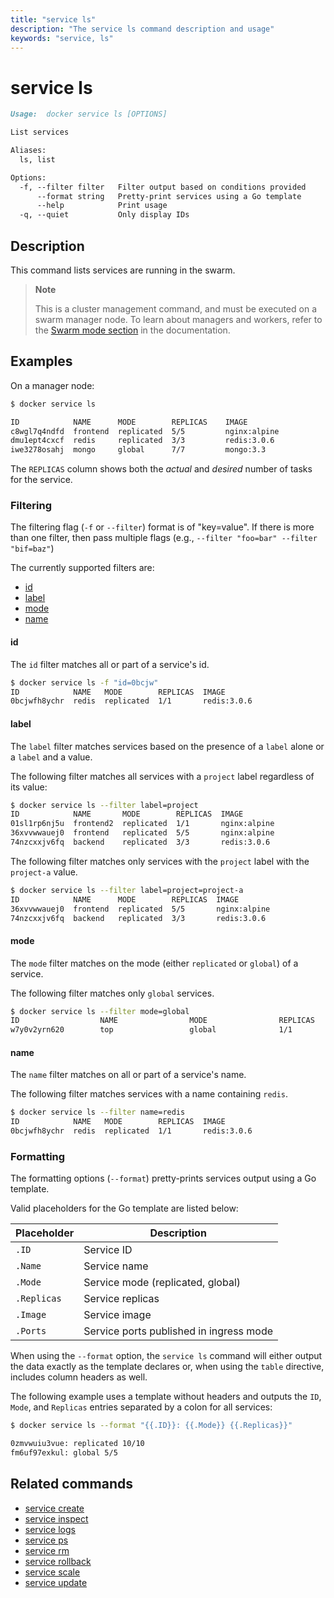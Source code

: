 ```yaml
---
title: "service ls"
description: "The service ls command description and usage"
keywords: "service, ls"
---
```


# service ls

```Markdown
Usage:	docker service ls [OPTIONS]

List services

Aliases:
  ls, list

Options:
  -f, --filter filter   Filter output based on conditions provided
      --format string   Pretty-print services using a Go template
      --help            Print usage
  -q, --quiet           Only display IDs
```

## Description

This command lists services are running in the swarm.

> **Note**
>
> This is a cluster management command, and must be executed on a swarm
> manager node. To learn about managers and workers, refer to the
> [Swarm mode section](https://docs.docker.com/engine/swarm/) in the
> documentation.

## Examples

On a manager node:

```bash
$ docker service ls

ID            NAME      MODE        REPLICAS    IMAGE
c8wgl7q4ndfd  frontend  replicated  5/5         nginx:alpine
dmu1ept4cxcf  redis     replicated  3/3         redis:3.0.6
iwe3278osahj  mongo     global      7/7         mongo:3.3
```

The `REPLICAS` column shows both the *actual* and *desired* number of tasks for
the service.

### Filtering

The filtering flag (`-f` or `--filter`) format is of "key=value". If there is more
than one filter, then pass multiple flags (e.g., `--filter "foo=bar" --filter "bif=baz"`)

The currently supported filters are:

* [id](service_ls.md#id)
* [label](service_ls.md#label)
* [mode](service_ls.md#mode)
* [name](service_ls.md#name)

#### id

The `id` filter matches all or part of a service's id.

```bash
$ docker service ls -f "id=0bcjw"
ID            NAME   MODE        REPLICAS  IMAGE
0bcjwfh8ychr  redis  replicated  1/1       redis:3.0.6
```

#### label

The `label` filter matches services based on the presence of a `label` alone or
a `label` and a value.

The following filter matches all services with a `project` label regardless of
its value:

```bash
$ docker service ls --filter label=project
ID            NAME       MODE        REPLICAS  IMAGE
01sl1rp6nj5u  frontend2  replicated  1/1       nginx:alpine
36xvvwwauej0  frontend   replicated  5/5       nginx:alpine
74nzcxxjv6fq  backend    replicated  3/3       redis:3.0.6
```

The following filter matches only services with the `project` label with the
`project-a` value.

```bash
$ docker service ls --filter label=project=project-a
ID            NAME      MODE        REPLICAS  IMAGE
36xvvwwauej0  frontend  replicated  5/5       nginx:alpine
74nzcxxjv6fq  backend   replicated  3/3       redis:3.0.6
```

#### mode

The `mode` filter matches on the mode (either `replicated` or `global`) of a service.

The following filter matches only `global` services.

```bash
$ docker service ls --filter mode=global
ID                  NAME                MODE                REPLICAS            IMAGE
w7y0v2yrn620        top                 global              1/1                 busybox
```

#### name

The `name` filter matches on all or part of a service's name.

The following filter matches services with a name containing `redis`.

```bash
$ docker service ls --filter name=redis
ID            NAME   MODE        REPLICAS  IMAGE
0bcjwfh8ychr  redis  replicated  1/1       redis:3.0.6
```

### Formatting

The formatting options (`--format`) pretty-prints services output
using a Go template.

Valid placeholders for the Go template are listed below:

Placeholder | Description
------------|------------------------------------------------------------------------------------------
`.ID`       | Service ID
`.Name`     | Service name
`.Mode`     | Service mode (replicated, global)
`.Replicas` | Service replicas
`.Image`    | Service image
`.Ports`    | Service ports published in ingress mode

When using the `--format` option, the `service ls` command will either
output the data exactly as the template declares or, when using the
`table` directive, includes column headers as well.

The following example uses a template without headers and outputs the
`ID`, `Mode`, and `Replicas` entries separated by a colon for all services:

```bash
$ docker service ls --format "{{.ID}}: {{.Mode}} {{.Replicas}}"

0zmvwuiu3vue: replicated 10/10
fm6uf97exkul: global 5/5
```

## Related commands

* [service create](service_create.md)
* [service inspect](service_inspect.md)
* [service logs](service_logs.md)
* [service ps](service_ps.md)
* [service rm](service_rm.md)
* [service rollback](service_rollback.md)
* [service scale](service_scale.md)
* [service update](service_update.md)
